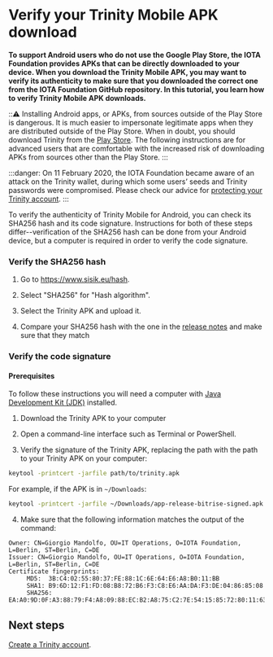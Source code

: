# Verify your Trinity Mobile APK download

**To support Android users who do not use the Google Play Store, the IOTA Foundation provides APKs that can be directly downloaded to your device. When you download the Trinity Mobile APK, you may want to verify its authenticity to make sure that you downloaded the correct one from the IOTA Foundation GitHub repository. In this tutorial, you learn how to verify Trinity Mobile APK downloads.**

:::warning:
Installing Android apps, or APKs, from sources outside of the Play Store is dangerous. It is much easier to impersonate legitimate apps when they are distributed outside of the Play Store. When in doubt, you should download Trinity from the [Play Store](https://play.google.com/store/apps/details?id=com.iota.trinity). The following instructions are for advanced users that are comfortable with the increased risk of downloading APKs from sources other than the Play Store.
:::

:::danger:
On 11 February 2020, the IOTA Foundation became aware of an attack on the Trinity wallet, during which some users’ seeds and Trinity passwords were compromised. Please check our advice for [protecting your Trinity account](../how-to-guides/protect-trinity-account.md).
:::

To verify the authenticity of Trinity Mobile for Android, you can check its SHA256 hash and its code signature. Instructions for both of these steps differ--verification of the SHA256 hash can be done from your Android device, but a computer is required in order to verify the code signature.

### Verify the SHA256 hash

1. Go to https://www.sisik.eu/hash.

2. Select "SHA256" for "Hash algorithm".

3. Select the Trinity APK and upload it.

4. Compare your SHA256 hash with the one in the [release notes](https://github.com/iotaledger/trinity-wallet/releases) and make sure that they match

### Verify the code signature

#### Prerequisites
To follow these instructions you will need a computer with [Java Development Kit (JDK)](https://www.oracle.com/java/technologies/javase-downloads.html) installed.

1. Download the Trinity APK to your computer

2. Open a command-line interface such as Terminal or PowerShell.

3. Verify the signature of the Trinity APK, replacing the path with the path to your Trinity APK on your computer:
```bash
keytool -printcert -jarfile path/to/trinity.apk
```

For example, if the APK is in `~/Downloads`:
```bash
keytool -printcert -jarfile ~/Downloads/app-release-bitrise-signed.apk
```

4. Make sure that the following information matches the output of the command:

```
Owner: CN=Giorgio Mandolfo, OU=IT Operations, O=IOTA Foundation, L=Berlin, ST=Berlin, C=DE
Issuer: CN=Giorgio Mandolfo, OU=IT Operations, O=IOTA Foundation, L=Berlin, ST=Berlin, C=DE
Certificate fingerprints:
	 MD5:  3B:C4:02:55:80:37:FE:88:1C:6E:64:E6:A8:B0:11:BB
	 SHA1: B9:6D:12:F1:FD:08:B8:72:B6:F3:C8:E6:AA:DA:F3:DE:04:86:85:08
	 SHA256: EA:A0:9D:0F:A3:88:79:F4:A8:09:88:EC:B2:A8:75:C2:7E:54:15:85:72:80:11:63:A5:6B:55:44:DB:67:E6:CD
```

## Next steps

[Create a Trinity account](../how-to-guides/create-an-account.md).
